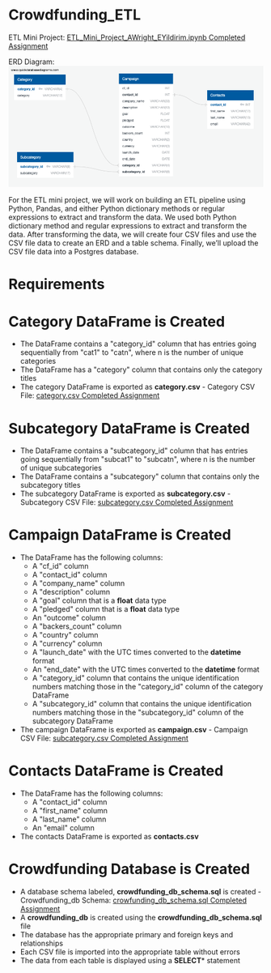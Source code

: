 # Crowdfunding_ETL

ETL Mini Project: [ETL_Mini_Project_AWright_EYildirim.ipynb Completed Assignment](https://github.com/skythelimitdt/Crowdfunding_ETL/blob/main/ETL_Mini_Project_AWright_EYildirim.ipynb)

ERD Diagram: ![ERD.png Completed Assignment](https://github.com/skythelimitdt/Crowdfunding_ETL/blob/main/ERD.png)


For the ETL mini project, we will work on building an ETL pipeline using Python, Pandas, and either Python dictionary methods or regular expressions to extract and transform the data. We used both Python dictionary method and regular expressions to extract and transform the data. 
After transforming the data, we will create four CSV files and use the CSV file data to create an ERD and a table schema. Finally, we’ll upload the CSV file data into a Postgres database.

# Requirements

# Category DataFrame is Created
- The DataFrame contains a "category_id" column that has entries going sequentially from "cat1" to "catn", where n is the number of unique categories
- The DataFrame has a "category" column that contains only the category titles
- The category DataFrame is exported as **category.csv** - Category CSV File: [category.csv Completed Assignment](https://github.com/skythelimitdt/Crowdfunding_ETL/blob/main/Resources/category.csv)

# Subcategory DataFrame is Created
- The DataFrame contains a "subcategory_id" column that has entries going sequentially from "subcat1" to "subcatn", where n is the number of unique subcategories
- The DataFrame contains a "subcategory" column that contains only the subcategory titles
- The subcategory DataFrame is exported as **subcategory.csv** - Subcategory CSV File: [subcategory.csv Completed Assignment](https://github.com/skythelimitdt/Crowdfunding_ETL/blob/main/Resources/subcategory.csv)

# Campaign DataFrame is Created
- The DataFrame has the following columns:
    - A "cf_id" column
    - A "contact_id" column
    - A "company_name" column
    - A "description" column
    - A "goal" column that is a **float** data type
    - A "pledged" column that is a **float** data type
    - An "outcome" column
    - A "backers_count" column
    - A "country" column
    - A "currency" column
    - A "launch_date" with the UTC times converted to the **datetime** format
    - An "end_date" with the UTC times converted to the **datetime** format
    - A "category_id" column that contains the unique identification numbers matching those in the "category_id" column of the category DataFrame
    - A "subcategory_id" column that contains the unique identification numbers matching those in the "subcategory_id" column of the subcategory DataFrame
- The campaign DataFrame is exported as **campaign.csv** - Campaign CSV File: [subcategory.csv Completed Assignment](https://github.com/skythelimitdt/Crowdfunding_ETL/blob/main/Resources/campaign.csv)


# Contacts DataFrame is Created
- The DataFrame has the following columns:
    - A "contact_id" column
    - A "first_name" column
    - A "last_name" column
    - An "email" column
- The contacts DataFrame is exported as **contacts.csv**

# Crowdfunding Database is Created
- A database schema labeled, **crowdfunding_db_schema.sql** is created - Crowdfunding_db Schema: [crowfunding_db_schema.sql Completed Assignment](https://github.com/skythelimitdt/Crowdfunding_ETL/blob/main/crowfunding_db_schema.sql)
- A **crowdfunding_db** is created using the **crowdfunding_db_schema.sql** file
- The database has the appropriate primary and foreign keys and relationships
- Each CSV file is imported into the appropriate table without errors
- The data from each table is displayed using a **SELECT*** statement
